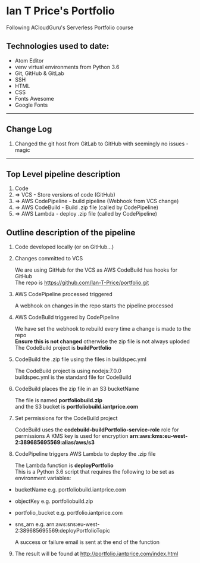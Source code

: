 # Ian T Price's Portfolio

Following ACloudGuru's Serverless Portfolio course

## Technologies used to date:

  * Atom Editor
  * venv virtual environments from Python 3.6
  * Git, GitHub & GitLab
  * SSH
  * HTML
  * CSS
  * Fonts Awesome
  * Google Fonts

---
## Change Log

1. Changed the git host from GitLab to GitHub with seemingly no issues - magic

---
## Top Level pipeline description

1. Code
2. => VCS - Store versions of code (GitHub)
3. => AWS CodePipeline - build pipeline (Webhook from VCS change)
4. => AWS CodeBuild - Build .zip file (called by CodePipeline)
5. => AWS Lambda - deploy .zip file (called by CodePipeline)

## Outline description of the pipeline

1. Code developed locally (or on GitHub...)
2. Changes committed to VCS

   We are using GitHub for the VCS as AWS CodeBuild has hooks for GitHub  
   The repo is <https://github.com/Ian-T-Price/portfolio.git>

3. AWS CodePipeline processed triggered

   A webhook on changes in the repo starts the pipeline processed

4. AWS CodeBuild triggered by CodePipeline

   We have set the webhook to rebuild every time a change is made to the repo  
   **Ensure this is not changed** otherwise the zip file is not always uploded
   The CodeBuild project is __buildPortfolio__

5. CodeBuild the .zip file using the files in buildspec.yml

   The CodeBuild project is using nodejs:7.0.0  
   buildspec.yml is the standard file for CodeBuild

6. CodeBuild places the zip file in an S3 bucketName

   The file is named __portfoliobuild.zip__  
   and the S3 bucket is __portfoliobuild.iantprice.com__  

7. Set permissions for the CodeBuild project

   CodeBuild uses the __codebuild-buildPortfolio-service-role__ role for permissions
   A KMS key is used for encryption __arn:aws:kms:eu-west-2:389685695569:alias/aws/s3__  

8. CodePipeline triggers AWS Lambda to deploy the .zip file

   The Lambda function is __deployPortfolio__  
   This is a Python 3.6 script that requires the following to be set as
   environment variables:

  * bucketName          e.g. portfoliobuild.iantprice.com
  * objectKey           e.g. portfoliobuild.zip
  * portfolio_bucket    e.g. portfolio.iantprice.com
  * sns_arn             e.g. arn:aws:sns:eu-west-2:389685695569:deployPortfolioTopic  

    A success or failure email is sent at the end of the function

9. The result will be found at <http://portfolio.iantprice.com/index.html>
